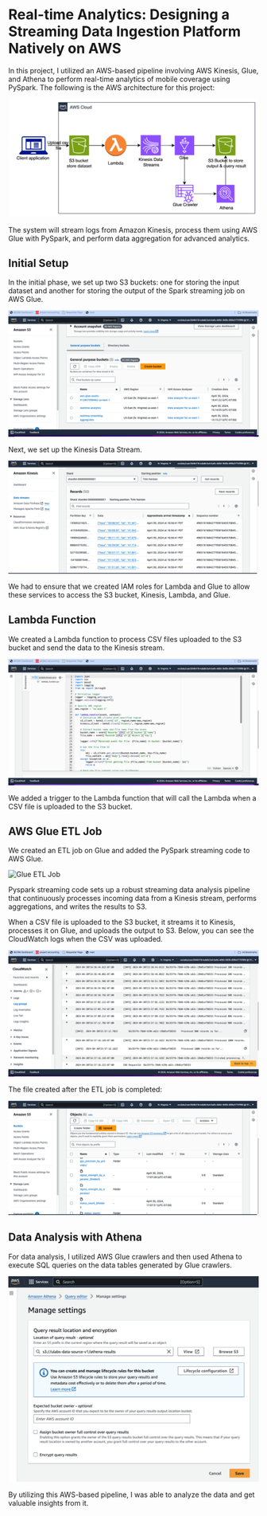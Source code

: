 # Real-time Analytics: Designing a Streaming Data Ingestion Platform Natively on AWS


In this project, I utilized an AWS-based pipeline involving AWS Kinesis, Glue, and Athena to perform real-time analytics of mobile coverage using PySpark. The following is the AWS architecture for this project:

![AWS Architecture](/images/unknown.png)

The system will stream logs from Amazon Kinesis, process them using AWS Glue with PySpark, and perform data aggregation for advanced analytics.

## Initial Setup

In the initial phase, we set up two S3 buckets: one for storing the input dataset and another for storing the output of the Spark streaming job on AWS Glue.

![S3 Buckets](/images/s3.png)

Next, we set up the Kinesis Data Stream.

![Kinesis Data Stream](/images/kinesis-data-viewer.png)

We had to ensure that we created IAM roles for Lambda and Glue to allow these services to access the S3 bucket, Kinesis, Lambda, and Glue.

## Lambda Function

We created a Lambda function to process CSV files uploaded to the S3 bucket and send the data to the Kinesis stream.

![Lambda Function](/images/lambda.png)

We added a trigger to the Lambda function that will call the Lambda when a CSV file is uploaded to the S3 bucket.

## AWS Glue ETL Job

We created an ETL job on Glue and added the PySpark streaming code to AWS Glue.

![Glue ETL Job](/images/glue-etl-job.png)


Pyspark streaming code sets up a robust streaming data analysis pipeline that continuously processes incoming data from a Kinesis stream, performs aggregations, and writes the results to S3.

When a CSV file is uploaded to the S3 bucket, it streams it to Kinesis, processes it on Glue, and uploads the output to S3. Below, you can see the CloudWatch logs when the CSV was uploaded.

![CloudWatch Logs](/images/lambda-cloudwatch.png)

The file created after the ETL job is completed:

![Output File](/images/after_etl.png)

## Data Analysis with Athena

For data analysis, I utilized AWS Glue crawlers and then used Athena to execute SQL queries on the data tables generated by Glue crawlers.

![Athena Query](/images/athena.png)

By utilizing this AWS-based pipeline, I was able to analyze the data and get valuable insights from it.